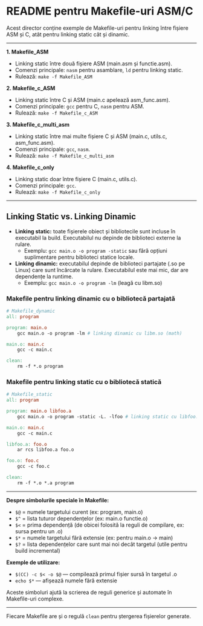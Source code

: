 # README pentru Makefile-uri ASM/C

Acest director conține exemple de Makefile-uri pentru linking între fișiere ASM și C, atât pentru linking static cât și dinamic.

---

**1. Makefile_ASM**
- Linking static între două fișiere ASM (main.asm și functie.asm).
- Comenzi principale: `nasm` pentru asamblare, `ld` pentru linking static.
- Rulează: `make -f Makefile_ASM`

**2. Makefile_c_ASM**
- Linking static între C și ASM (main.c apelează asm_func.asm).
- Comenzi principale: `gcc` pentru C, `nasm` pentru ASM.
- Rulează: `make -f Makefile_c_ASM`

**3. Makefile_c_multi_asm**
- Linking static între mai multe fișiere C și ASM (main.c, utils.c, asm_func.asm).
- Comenzi principale: `gcc`, `nasm`.
- Rulează: `make -f Makefile_c_multi_asm`

**4. Makefile_c_only**
- Linking static doar între fișiere C (main.c, utils.c).
- Comenzi principale: `gcc`.
- Rulează: `make -f Makefile_c_only`

---

## Linking Static vs. Linking Dinamic

- **Linking static:** toate fișierele obiect și bibliotecile sunt incluse în executabil la build. Executabilul nu depinde de biblioteci externe la rulare.
  - Exemplu: `gcc main.o -o program -static` sau fără opțiuni suplimentare pentru biblioteci statice locale.
- **Linking dinamic:** executabilul depinde de biblioteci partajate (.so pe Linux) care sunt încărcate la rulare. Executabilul este mai mic, dar are dependențe la runtime.
  - Exemplu: `gcc main.o -o program -lm` (leagă cu libm.so)

### Makefile pentru linking dinamic cu o bibliotecă partajată

```makefile
# Makefile_dynamic
all: program

program: main.o
	gcc main.o -o program -lm # linking dinamic cu libm.so (math)

main.o: main.c
	gcc -c main.c

clean:
	rm -f *.o program
```

### Makefile pentru linking static cu o bibliotecă statică

```makefile
# Makefile_static
all: program

program: main.o libfoo.a
	gcc main.o -o program -static -L. -lfoo # linking static cu libfoo.a

main.o: main.c
	gcc -c main.c

libfoo.a: foo.o
	ar rcs libfoo.a foo.o

foo.o: foo.c
	gcc -c foo.c

clean:
	rm -f *.o *.a program
```

---

**Despre simbolurile speciale în Makefile:**
- `$@` = numele targetului curent (ex: program, main.o)
- `$^` = lista tuturor dependențelor (ex: main.o functie.o)
- `$<` = prima dependență (de obicei folosită la reguli de compilare, ex: sursa pentru un .o)
- `$*` = numele targetului fără extensie (ex: pentru main.o → main)
- `$?` = lista dependențelor care sunt mai noi decât targetul (utile pentru build incremental)

**Exemple de utilizare:**
- `$(CC) -c $< -o $@` — compilează primul fișier sursă în targetul .o
- `echo $*` — afișează numele fără extensie

Aceste simboluri ajută la scrierea de reguli generice și automate în Makefile-uri complexe.

---

Fiecare Makefile are și o regulă `clean` pentru ștergerea fișierelor generate.
